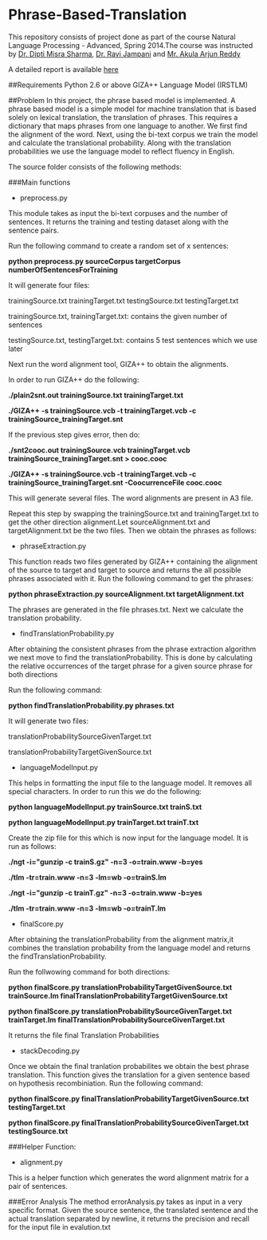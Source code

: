 Phrase-Based-Translation
========================

This repository consists of project done as part of the course Natural Language Processing - Advanced, Spring 2014.The course was instructed by [Dr. Dipti Misra Sharma](http://www.iiit.ac.in/people/faculty/dipti), [Dr. Ravi Jampani](http://www.cise.ufl.edu/~rjampani/index.html) and [Mr. Akula Arjun Reddy](http://web.iiit.ac.in/~arjunreddy.aug08/)


A detailed report is available <a href="https://drive.google.com/file/d/0B87x7EOOS4ztaGhqdW5PblhlX2c/edit?usp=sharing" target="_blank">here</a>

##Requirements
Python 2.6 or above
GIZA++
Language Model (IRSTLM)

##Problem
In this project, the phrase based model is implemented. A phrase based model is a simple model for machine translation that is based solely on lexical translation, the translation of phrases. This requires a dictionary that maps phrases from one language to another. We first find the alignment of the word. Next, using the bi-text corpus we train the model and calculate the translational probability. Along with the translation probabilities we use the language model to reflect fluency in English.


The source folder consists of the following methods:

###Main functions

* preprocess.py

This module takes as input the bi-text corpuses and the number of sentences. It returns the training and testing dataset along with the sentence pairs.

Run the following command to create a random set of x sentences:

**python preprocess.py sourceCorpus targetCorpus numberOfSentencesForTraining**

It will generate four files: 

trainingSource.txt trainingTarget.txt testingSource.txt testingTarget.txt

trainingSource.txt, trainingTarget.txt: contains the given number of sentences

testingSource.txt, testingTarget.txt: contains 5 test sentences which we use later 

Next run the word alignment tool, GIZA++ to obtain the alignments. 

In order to run GIZA++ do the following:

**./plain2snt.out trainingSource.txt  trainingTarget.txt**

**./GIZA++ -s trainingSource.vcb -t trainingTarget.vcb -c trainingSource_trainingTarget.snt**

If the previous step gives error, then do:

**./snt2cooc.out trainingSource.vcb trainingTarget.vcb trainingSource_trainingTarget.snt > cooc.cooc**

**./GIZA++ -s trainingSource.vcb -t trainingTarget.vcb -c trainingSource_trainingTarget.snt -CoocurrenceFile cooc.cooc**

This will generate several files. The word alignments are present in A3 file.

Repeat this step by swapping the trainingSource.txt and trainingTarget.txt to get the other direction alignment.Let sourceAlignment.txt and targetAlignment.txt be the two files. Then we obtain the phrases as follows:

* phraseExtraction.py

This function reads two files generated by GIZA++ containing the alignment of the source to target and target to source and returns the all possible phrases associated with it. Run the following command to get the phrases:

**python phraseExtraction.py sourceAlignment.txt targetAlignment.txt**

The phrases are generated in the file phrases.txt. Next we calculate the translation probability. 

* findTranslationProbability.py

After obtaining the consistent phrases from the phrase extraction algorithm we next move to find the translationProbability. This is done by calculating the relative occurrences of the target phrase for a given source phrase for both directions

Run the following command:

**python findTranslationProbability.py phrases.txt**

It will generate two files:

translationProbabilitySourceGivenTarget.txt

translationProbabilityTargetGivenSource.txt

* languageModelInput.py

This helps in formatting the input file to the language model. It removes all special characters. In order to run this we do the following:

**python languageModelInput.py trainSource.txt trainS.txt**

**python languageModelInput.py trainTarget.txt trainT.txt**

Create the zip file for this which is now input for the language model. It is run as follows:

**./ngt -i="gunzip -c trainS.gz" -n=3 -o=train.www -b=yes**

**./tlm -tr=train.www -n=3 -lm=wb -o=trainS.lm**

**./ngt -i="gunzip -c trainT.gz" -n=3 -o=train.www -b=yes**

**./tlm -tr=train.www -n=3 -lm=wb -o=trainT.lm**

* finalScore.py

After obtaining the translationProbability from the alignment matrix,it combines the translation probability from the language model and returns the findTranslationProbability.

Run the follwowing command for both directions:

**python finalScore.py translationProbabilityTargetGivenSource.txt trainSource.lm 
finalTranslationProbabilityTargetGivenSource.txt**

**python finalScore.py translationProbabilitySourceGivenTarget.txt trainTarget.lm finalTranslationProbabilitySourceGivenTarget.txt**

It returns the file final Translation Probabilities

* stackDecoding.py

Once we obtain the final tranlation probabilites we obtain the best phrase translation. This function gives the translation for a given sentence based on hypothesis recombiniation. Run the following command:

**python finalScore.py finalTranslationProbabilityTargetGivenSource.txt testingTarget.txt**

**python finalScore.py finalTranslationProbabilitySourceGivenTarget.txt testingSource.txt**

###Helper Function:
* alignment.py

This is a helper function which generates the word alignment matrix for a pair of sentences.

###Error Analysis
The method errorAnalysis.py takes as input in a very specific format. Given the source sentence, the translated sentence and the actual translation separated by newline, it returns the precision and recall for the input file in evalution.txt